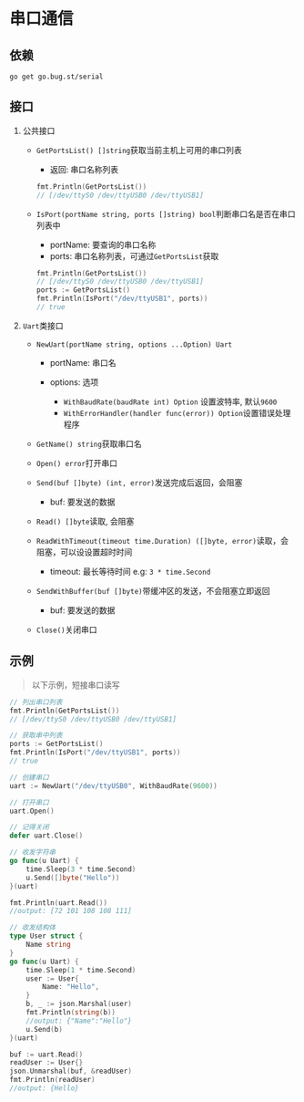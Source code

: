 # 串口通信

## 依赖

```shell
go get go.bug.st/serial
```

## 接口

1. 公共接口

	- `GetPortsList() []string`获取当前主机上可用的串口列表

		- 返回: 串口名称列表

		```go
		fmt.Println(GetPortsList())
		// [/dev/ttyS0 /dev/ttyUSB0 /dev/ttyUSB1]
		```
	- `IsPort(portName string, ports []string) bool`判断串口名是否在串口列表中

		- portName: 要查询的串口名称
		- ports: 串口名称列表，可通过`GetPortsList`获取

		```go
		fmt.Println(GetPortsList())
		// [/dev/ttyS0 /dev/ttyUSB0 /dev/ttyUSB1]
		ports := GetPortsList()
		fmt.Println(IsPort("/dev/ttyUSB1", ports))
		// true
		```

1. `Uart`类接口

	- `NewUart(portName string, options ...Option) Uart` 

		- portName: 串口名
		- options: 选项 

			- `WithBaudRate(baudRate int) Option` 设置波特率, 默认`9600`
			- `WithErrorHandler(handler func(error)) Option`设置错误处理程序
	
	- `GetName() string`获取串口名

	- `Open() error`打开串口
	
	- `Send(buf []byte) (int, error)`发送完成后返回，会阻塞

		- buf: 要发送的数据

	- `Read() []byte`读取, 会阻塞


	- `ReadWithTimeout(timeout time.Duration) ([]byte, error)`读取，会阻塞，可以设设置超时时间

		- timeout: 最长等待时间 e.g: `3 * time.Second`

	
	- `SendWithBuffer(buf []byte)`带缓冲区的发送，不会阻塞立即返回

		- buf: 要发送的数据

	- `Close()`关闭串口

## 示例

> 以下示例，短接串口读写

```go
// 列出串口列表
fmt.Println(GetPortsList())
// [/dev/ttyS0 /dev/ttyUSB0 /dev/ttyUSB1]

// 获取串中列表
ports := GetPortsList()
fmt.Println(IsPort("/dev/ttyUSB1", ports))
// true

// 创建串口
uart := NewUart("/dev/ttyUSB0", WithBaudRate(9600))

// 打开串口
uart.Open()

// 记得关闭
defer uart.Close()

// 收发字符串
go func(u Uart) {
	time.Sleep(3 * time.Second)
	u.Send([]byte("Hello"))
}(uart)

fmt.Println(uart.Read())
//output: [72 101 108 108 111]

// 收发结构体
type User struct {
	Name string
}
go func(u Uart) {
	time.Sleep(1 * time.Second)
	user := User{
		Name: "Hello",
	}
	b, _ := json.Marshal(user)
	fmt.Println(string(b))
	//output: {"Name":"Hello"}
	u.Send(b)
}(uart)

buf := uart.Read()
readUser := User{}
json.Unmarshal(buf, &readUser)
fmt.Println(readUser)
//output: {Hello}
```
